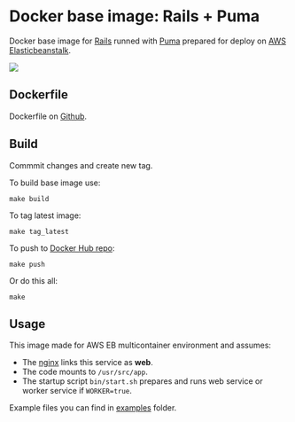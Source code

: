 Docker base image: Rails + Puma
=======================================

Docker base image for [Rails](http://rubyonrails.org) runned with [Puma](http://puma.io) prepared for deploy on [AWS Elasticbeanstalk](http://aws.amazon.com/ru/elasticbeanstalk/).

[![](https://badge.imagelayers.io/asux/rails:latest.svg)](https://imagelayers.io/?images=asux/rails:latest 'Get your own badge on imagelayers.io')

## Dockerfile

Dockerfile on [Github](https://github.com/asux/docker-images/blob/master/rails/Dockerfile).

## Build
Commmit changes and create new tag.

To build base image use:

```shell
make build
```

To tag latest image:

```shell
make tag_latest
```

To push to [Docker Hub repo](https://hub.docker.com/r/asux/rails/):

```shell
make push
```

Or do this all:

```shell
make
```

## Usage

This image made for AWS EB multicontainer environment and assumes:
  * The [nginx](https://github.com/asux/docker-images/blob/master/nginx/) links this service as **web**.
  * The code mounts to `/usr/src/app`.
  * The startup script `bin/start.sh` prepares and runs web service or worker service if `WORKER=true`.

Example files you can find in [examples](https://github.com/asux/docker-images/blob/master/rails/examples/) folder.
